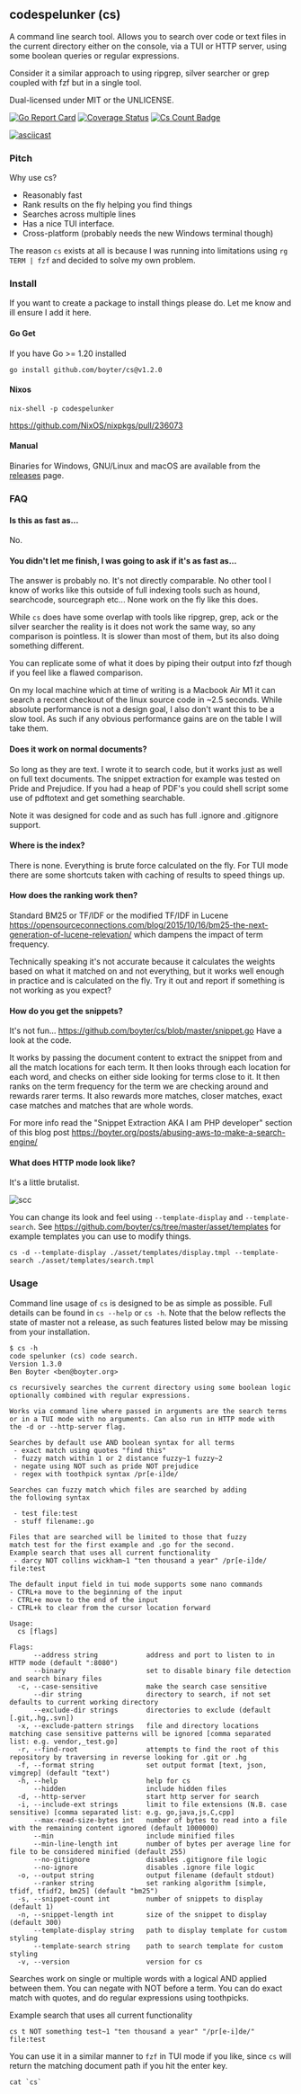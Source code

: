 codespelunker (cs)
----------------------

A command line search tool. Allows you to search over code or text files in the current directory either on
the console, via a TUI or HTTP server, using some boolean queries or regular expressions.

Consider it a similar approach to using ripgrep, silver searcher or grep coupled with fzf but in a single tool.

Dual-licensed under MIT or the UNLICENSE.

[![Go Report Card](https://goreportcard.com/badge/github.com/boyter/cs)](https://goreportcard.com/report/github.com/boyter/cs)
[![Coverage Status](https://coveralls.io/repos/github/boyter/cs/badge.svg?branch=master)](https://coveralls.io/github/boyter/cs?branch=master)
[![Cs Count Badge](https://sloc.xyz/github/boyter/cs/)](https://github.com/boyter/cs/)

[![asciicast](https://asciinema.org/a/589640.svg)](https://asciinema.org/a/589640)

### Pitch

Why use cs?

 - Reasonably fast
 - Rank results on the fly helping you find things
 - Searches across multiple lines
 - Has a nice TUI interface.
 - Cross-platform (probably needs the new Windows terminal though)

The reason `cs` exists at all is because I was running into limitations using `rg TERM | fzf` and decided to solve my own
problem. 

### Install

If you want to create a package to install things please do. Let me know and ill ensure I add it here.

#### Go Get

If you have Go >= 1.20 installed

`go install github.com/boyter/cs@v1.2.0`

#### Nixos

`nix-shell -p codespelunker`

https://github.com/NixOS/nixpkgs/pull/236073

#### Manual

Binaries for Windows, GNU/Linux and macOS are available from the [releases](https://github.com/boyter/cs/releases) page.

### FAQ

#### Is this as fast as...

No.

#### You didn't let me finish, I was going to ask if it's as fast as...

The answer is probably no. It's not directly comparable. No other tool I know of works like this outside of full
indexing tools such as hound, searchcode, sourcegraph etc... None work on the fly like this does.

While `cs` does have some overlap with tools like ripgrep, grep, ack or the silver searcher the reality is it does not
work the same way, so any comparison is pointless. It is slower than most of them, but its also doing something different.

You can replicate some of what it does by piping their output into fzf though if you feel like a flawed comparison.

On my local machine which at time of writing is a Macbook Air M1 it can search a recent checkout of the linux source
code in ~2.5 seconds. While absolute performance is not a design goal, I also don't want this to be a slow tool. As such
if any obvious performance gains are on the table I will take them.

#### Does it work on normal documents?

So long as they are text. I wrote it to search code, but it works just as well on full text documents. The snippet
extraction for example was tested on Pride and Prejudice. If you had a heap of PDF's you could shell script some
use of pdftotext and get something searchable.

Note it was designed for code and as such has full .ignore and .gitignore support.

#### Where is the index?

There is none. Everything is brute force calculated on the fly. For TUI mode there are some shortcuts taken with
caching of results to speed things up.

#### How does the ranking work then?

Standard BM25 or TF/IDF or the modified TF/IDF in Lucene https://opensourceconnections.com/blog/2015/10/16/bm25-the-next-generation-of-lucene-relevation/ 
which dampens the impact of term frequency.

Technically speaking it's not accurate because it calculates the weights based on what it matched on and not everything,
but it works well enough in practice and is calculated on the fly. Try it out and report if something is not working as
you expect?

#### How do you get the snippets?

It's not fun... https://github.com/boyter/cs/blob/master/snippet.go Have a look at the code. 

It works by passing the document content to extract the snippet from and all the match locations for each term. 
It then looks through each location for each word, and checks on either side looking for terms close to it. 
It then ranks on the term frequency for the term we are checking around and rewards rarer terms. 
It also rewards more matches, closer matches, exact case matches and matches that are whole words.

For more info read the "Snippet Extraction AKA I am PHP developer" section of this blog post https://boyter.org/posts/abusing-aws-to-make-a-search-engine/

#### What does HTTP mode look like?

It's a little brutalist.

<img alt="scc" src=https://github.com/boyter/cs/raw/master/cs_http.png>

You can change its look and feel using `--template-display` and `--template-search`. See https://github.com/boyter/cs/tree/master/asset/templates
for example templates you can use to modify things.

```shell
cs -d --template-display ./asset/templates/display.tmpl --template-search ./asset/templates/search.tmpl
```

### Usage

Command line usage of `cs` is designed to be as simple as possible.
Full details can be found in `cs --help` or `cs -h`. Note that the below reflects the state of master not a release, as such
features listed below may be missing from your installation.

```
$ cs -h
code spelunker (cs) code search.
Version 1.3.0
Ben Boyter <ben@boyter.org>

cs recursively searches the current directory using some boolean logic
optionally combined with regular expressions.

Works via command line where passed in arguments are the search terms
or in a TUI mode with no arguments. Can also run in HTTP mode with
the -d or --http-server flag.

Searches by default use AND boolean syntax for all terms
 - exact match using quotes "find this"
 - fuzzy match within 1 or 2 distance fuzzy~1 fuzzy~2
 - negate using NOT such as pride NOT prejudice
 - regex with toothpick syntax /pr[e-i]de/

Searches can fuzzy match which files are searched by adding
the following syntax

 - test file:test
 - stuff filename:.go

Files that are searched will be limited to those that fuzzy
match test for the first example and .go for the second.
Example search that uses all current functionality
 - darcy NOT collins wickham~1 "ten thousand a year" /pr[e-i]de/ file:test

The default input field in tui mode supports some nano commands
- CTRL+a move to the beginning of the input
- CTRL+e move to the end of the input
- CTRL+k to clear from the cursor location forward

Usage:
  cs [flags]

Flags:
      --address string            address and port to listen to in HTTP mode (default ":8080")
      --binary                    set to disable binary file detection and search binary files
  -c, --case-sensitive            make the search case sensitive
      --dir string                directory to search, if not set defaults to current working directory
      --exclude-dir strings       directories to exclude (default [.git,.hg,.svn])
  -x, --exclude-pattern strings   file and directory locations matching case sensitive patterns will be ignored [comma separated list: e.g. vendor,_test.go]
  -r, --find-root                 attempts to find the root of this repository by traversing in reverse looking for .git or .hg
  -f, --format string             set output format [text, json, vimgrep] (default "text")
  -h, --help                      help for cs
      --hidden                    include hidden files
  -d, --http-server               start http server for search
  -i, --include-ext strings       limit to file extensions (N.B. case sensitive) [comma separated list: e.g. go,java,js,C,cpp]
      --max-read-size-bytes int   number of bytes to read into a file with the remaining content ignored (default 1000000)
      --min                       include minified files
      --min-line-length int       number of bytes per average line for file to be considered minified (default 255)
      --no-gitignore              disables .gitignore file logic
      --no-ignore                 disables .ignore file logic
  -o, --output string             output filename (default stdout)
      --ranker string             set ranking algorithm [simple, tfidf, tfidf2, bm25] (default "bm25")
  -s, --snippet-count int         number of snippets to display (default 1)
  -n, --snippet-length int        size of the snippet to display (default 300)
      --template-display string   path to display template for custom styling
      --template-search string    path to search template for custom styling
  -v, --version                   version for cs
```

Searches work on single or multiple words with a logical AND applied between them. You can negate with NOT before a term.
You can do exact match with quotes, and do regular expressions using toothpicks.

Example search that uses all current functionality

```shell
cs t NOT something test~1 "ten thousand a year" "/pr[e-i]de/" file:test
```

You can use it in a similar manner to `fzf` in TUI mode if you like, since `cs` will return the matching document path
if you hit the enter key.

```shell
cat `cs`
```

